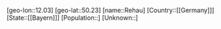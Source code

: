 ﻿---
location: [50.23,12.03]
type: City
tags:
- geo/City


SpocWebEntityId: 33677
isDeleted: false
confidential: public

---
[geo-lon::12.03]
[geo-lat::50.23]
[name::Rehau]
[Country::[[Germany]]]
[State::[[Bayern]]]
[Population::]
[Unknown::]

